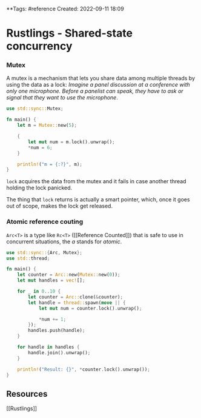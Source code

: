 **Tags: #reference 
Created: 2022-09-11 18:09

# Rustlings - Shared-state concurrency
### Mutex
A mutex is a mechanism that lets you share data among multiple threads by using the data as a lock: *Imagine a panel discussion at a conference with only one microphone. Before a panelist can speak, they have to ask or signal that they want to use the microphone*.

```rust
use std::sync::Mutex;

fn main() {
    let m = Mutex::new(5);

    {
        let mut num = m.lock().unwrap();
        *num = 6;
    }

    println!("m = {:?}", m);
}
```

`lock` acquires the data from the mutex and it fails in case another thread holding the lock panicked.

The thing that `lock` returns is actually a smart pointer, which, once it goes out of scope, makes the lock get released.

### Atomic reference couting
`Arc<T>` is a type like `Rc<T>` ([[Reference Counted]]) that is safe to use in concurrent situations, the *a* stands for *atomic*.

```rust
use std::sync::{Arc, Mutex};
use std::thread;

fn main() {
    let counter = Arc::new(Mutex::new(0));
    let mut handles = vec![];

    for _ in 0..10 {
        let counter = Arc::clone(&counter);
        let handle = thread::spawn(move || {
            let mut num = counter.lock().unwrap();

            *num += 1;
        });
        handles.push(handle);
    }

    for handle in handles {
        handle.join().unwrap();
    }

    println!("Result: {}", *counter.lock().unwrap());
}
```

## Resources
[[Rustlings]]
